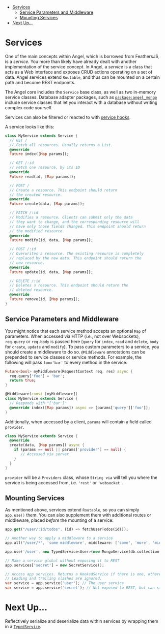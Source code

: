 * [Services](#services)
  * [Service Parameters and Middleware](#service-parameters-and-middleware)
  * [Mounting Services](#mounting-services)
* [Next Up...](#next-up)

# Services
One of the main concepts within Angel, which is borrowed from FeathersJS, is a *service*. You more than likely have already dealt with another implementation of the service concept. In Angel, a *service* is a class that acts as a Web interface and exposes CRUD actions operating on a set of data. Angel services extend `Routable`, and thus can be mounted on a certain path and become REST endpoints.

The Angel core includes the `Service` base class, as well as two in-memory service classes. Database adapter packages, such as [`package:angel_mongo`](https://github.com/angel-dart/mongo) include service classes that let you interact with a database without writing complex code yourself.

Services can also be filtered or reacted to with [service hooks](https://github.com/angel-dart/angel/wiki/Hooks).

A service looks like this:

```dart
class MyService extends Service {
  // GET /
  // Fetch all resources. Usually returns a List.
  @override
  Future index([Map params]);

  // GET /:id
  // Fetch one resource, by its ID
  @override
  Future read(id, [Map params]);

  // POST /
  // Create a resource. This endpoint should return
  // the created resource.
  @override
  Future create(data, [Map params]);

  // PATCH /:id
  // Modifies a resource. Clients can submit only the data
  // they want to change, and the corresponding resource will
  // have only those fields changed. This endpoint should return
  // the modified resource.
  @override
  Future modify(id, data, [Map params]);

  // POST /:id
  // Overwrites a resource. The existing resource is completely
  // replaced by the new data. This endpoint should return the
  // new resource.
  @override 
  Future update(id, data, [Map params]);

  // DELETE /:id
  // Deletes a resource. This endpoint should return the
  // deleted resource.
  @override
  Future remove(id, [Map params]);
}
```

## Service Parameters and Middleware
You might notice that each service method accepts an optional `Map` of parameters. When accessed via HTTP (i.e., not over Websockets), `req.query` or `req.body` is passed here (`query` for `index`, `read` and `delete`, `body` for `create`, `update` and `modify`). To pass custom parameters to a service, you should create a middleware to do so. `@Middleware` annotations can be prepended to service classes or service methods. For example, the following will pass `foo='bar'` to every method in the service:

```dart
Future<bool> myMiddleware(RequestContext req, res) async {
  req.query['foo'] = 'bar';
  return true;
}

@Middleware(const [myMiddleware])
class MyService extends Service {
  // Responds with "['bar']"
  @override index([Map params]) async => [params['query']['foo']];
}
```

Additionally, when accessed by a client, `params` will contain a field called `provider`.

```dart
class MyService extends Service {
  @override
  create(data, [Map params]) async {
    if (params == null || params['provider'] == null) {
       // Accessed via server
    }
  }
}
```

`provider` will be a `Providers` class, whose `String via` will tell you where the service is being accessed from, i.e. `'rest'` or `'websocket'`.

## Mounting Services
As mentioned above, services extend `Routable`, so you can simply `app.use()` them. You can also supplement them with additional routes or middleware, placed *before* the mounting of a service:

```dart
app.get("/user/:id/todos", (id) => fetchUserTodos(id)));

// Another way to apply a middleware to a service
app.all("/user/*", 'some middleware', middleware: ['some', 'more', 'middleware']);

app.use('/user', new TypedService<User>(new MongoService(db.collection("users"))));

// Make a service global without exposing it to REST
app.services['secret'] = new SecretService();

// Access app services. Returns a HookedService if there is one, otherwise just the plain service.
// Leading and trailing slashes are ignored.
var service = app.service('user'); // The user service
var service = app.service('secret'); // Not exposed to REST, but can still be used easily
```

# Next Up...
Reflectively serialize and deserialize data within services by wrapping them in a [`TypedService`](https://github.com/angel-dart/angel/wiki/TypedService).